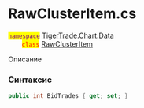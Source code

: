 
# RawClusterItem.cs
<mark style="color:purple;">`namespace`</mark> [TigerTrade.Chart](../../../TigerTrade.Chart.md).[Data](../../../TigerTrade.Chart/Data.md)  
&nbsp;&nbsp;&nbsp;&nbsp;&nbsp;&nbsp;&nbsp;<mark style="color:red;">`class`</mark> [RawClusterItem](../RawClusterItem.cs.md)

Описание

### Синтаксис
```csharp
public int BidTrades { get; set; }
```
